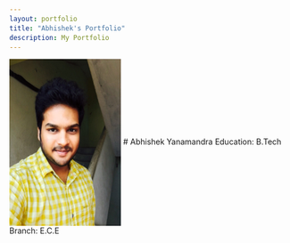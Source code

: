 ```yaml
---
layout: portfolio
title: "Abhishek's Portfolio"
description: My Portfolio
---
```

<img align='center' src="./assets/portfolio_image.JPG" width="200" height="300"/>
# Abhishek Yanamandra
Education: B.Tech Branch: E.C.E


